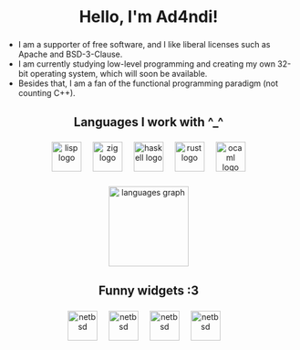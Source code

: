 <h1 align="center">Hello, I'm Ad4ndi!</h1>

###

<ul>
  <li>I am a supporter of free software, and I like liberal licenses such as Apache and BSD-3-Clause.</li>
  <li>I am currently studying low-level programming and creating my own 32-bit operating system, which will soon be available.</li>
  <li>Besides that, I am a fan of the functional programming paradigm (not counting C++).</li>
</ul>

###

<h2 align="center">Languages I work with ^_^</h2>

###

<div align="center">
  <img src="https://upload.wikimedia.org/wikipedia/commons/thumb/4/48/Lisp_logo.svg/120px-Lisp_logo.svg.png" height="52" alt="lisp logo"  />
  <img width="12" />
  <img src="https://cdn.jsdelivr.net/gh/devicons/devicon/icons/zig/zig-original.svg" height="52" alt="zig logo"  />
  <img width="12" />
  <img src="https://cdn.jsdelivr.net/gh/devicons/devicon/icons/haskell/haskell-original.svg" height="52" alt="haskell logo"  />
  <img width="12" />
  <img src="https://cdn.jsdelivr.net/gh/devicons/devicon/icons/rust/rust-original.svg" height="52" alt="rust logo"  />
  <img width="12" />
  <img src="https://cdn.jsdelivr.net/gh/devicons/devicon/icons/ocaml/ocaml-original.svg" height="52" alt="ocaml logo"  />
</div>

###

<div align="center">
  <img src="https://github-readme-stats.vercel.app/api/top-langs?username=Ad4ndi&locale=en&hide_title=true&layout=compact&card_width=320&langs_count=6&theme=onedark&hide_border=true&order=2" height="140" alt="languages graph"  />
</div>

###

<h2 align="center">Funny widgets :3</h2>

###

<div align="center">
  <img src="https://petercon.freeshell.org/images/powered-by-NetBSD.png" height="52" alt="netbsd"  />
  <img width="12" />
  <img src="http://www.weirdnet.nl/images/openbsd_pb.gif" height="52" alt="netbsd"  />
  <img width="12" />
  <img src="http://www.slackware.com/~msimons/slackware/grfx/shared/simplepwrSW.gif" height="52" alt="netbsd"  />
  <img width="12" />
  <img src="https://www.freebsd.org/gifs/power-button.gif" height="52" alt="netbsd"  />
  <img width="12" />
</div>

###
